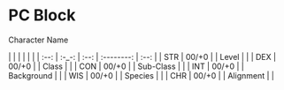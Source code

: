 # PC Block

Character Name

|      |       |      |            |      |
| :--: | :-_-: | :--: | :--------: | :--: |
| STR  | 00/+0 |      | Level      |      |
| DEX  | 00/+0 |      | Class      |      |
| CON  | 00/+0 |      | Sub-Class  |      |
| INT  | 00/+0 |      | Background |      |
| WIS  | 00/+0 |      | Species    |      |
| CHR  | 00/+0 |      | Alignment  |      |
